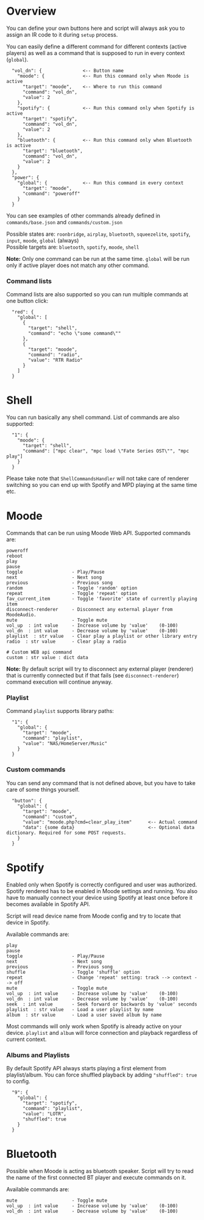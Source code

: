 # Overview
You can define your own buttons here and script will always ask you to assign an IR code to it during <code>setup</code> process.

You can easily define a different command for different contexts (active players) as well as a command that is supposed to run in every context (<code>global</code>).

      "vol_dn": {               <-- Button name
        "moode": {              <-- Run this command only when Moode is active
          "target": "moode",    <-- Where to run this command
          "command": "vol_dn",
          "value": 2
        },
        "spotify": {            <-- Run this command only when Spotify is active
          "target": "spotify",
          "command": "vol_dn",
          "value": 2
        },
        "bluetooth": {          <-- Run this command only when Bluetooth is active
          "target": "bluetooth",
          "command": "vol_dn",
          "value": 2
        }
      },
      "power": {
        "global": {             <-- Run this command in every context
          "target": "moode",
          "command": "poweroff"
        }
      }
      
You can see examples of other commands already defined in <code>commands/base.json</code> and <code>commands/custom.json</code>

Possible states are: <code>roonbridge</code>, <code>airplay</code>, <code>bluetooth</code>, <code>squeezelite</code>, <code>spotify</code>, <code>input</code>, <code>moode</code>, <code>global</code> (always)\
Possible targets are: <code>bluetooth</code>, <code>spotify</code>, <code>moode</code>, <code>shell</code>

**Note:** Only one command can be run at the same time. <code>global</code> will be run only if active player does not match any other command.

### Command lists
Command lists are also supported so you can run multiple commands at one button click:

      "red": {
        "global": [
          {
            "target": "shell",
            "command": "echo \"some command\""
          },
          {
            "target": "moode",
            "command": "radio",
            "value": "RTR Radio"
          }
        ]
      }

# Shell
You can run basically any shell command. List of commands are also supported:

      "1": {
        "moode": {
          "target": "shell",
          "command": ["mpc clear", "mpc load \"Fate Series OST\"", "mpc play"]
        }
      }
      
Please take note that <code>ShellCommandsHandler</code> will not take care of renderer switching so you can end up with Spotify and MPD playing at the same time etc.

# Moode
Commands that can be run using Moode Web API. Supported commands are:

    poweroff
    reboot
    play
    pause
    toggle                  - Play/Pause
    next                    - Next song
    previous                - Previous song
    random                  - Toggle 'random' option
    repeat                  - Toggle 'repeat' option
    fav_current_item        - Toggle 'favorite' state of currently playing item
    disconnect-renderer     - Disconnect any external player from MoodeAudio.
    mute                    - Toggle mute
    vol_up  : int value     - Increase volume by 'value'    (0-100)
    vol_dn  : int value     - Decrease volume by 'value'    (0-100)
    playlist  : str value   - Clear play a playlist or other library entry
    radio  : str value      - Clear play a radio
    
    # Custom WEB api command
    custom : str value : dict data
    
**Note:** By default script will try to disconnect any external player (renderer) that is currently connected but if that fails (see <code>disconnect-renderer</code>) command execution will continue anyway.

### Playlist
Command <code>playlist</code> supports library paths:

      "1": {
        "global": {
          "target": "moode",
          "command": "playlist",
          "value": "NAS/HomeServer/Music"
        }
      }
    
### Custom commands
You can send any command that is not defined above, but you have to take care of some things yourself.

      "button": {
        "global": {
          "target": "moode",
          "command": "custom",
          "value": "moode.php?cmd=clear_play_item"      <-- Actual command
          "data": {some data}                           <-- Optional data dictionary. Required for some POST requests.
        }
      }

# Spotify
Enabled only when Spotify is correctly configured and user was authorized. Spotify rendered has to be enabled in Moode settings and running. You also have to manually connect your device using Spotify at least once before it becomes available in Spotify API. 

Script will read device name from Moode config and try to locate that device in Spotify.

Available commands are:

    play
    pause
    toggle                  - Play/Pause
    next                    - Next song
    previous                - Previous song
    shuffle                 - Toggle 'shuffle' option
    repeat                  - Change 'repeat' setting: track --> context --> off
    mute                    - Toggle mute
    vol_up  : int value     - Increase volume by 'value'    (0-100)
    vol_dn  : int value     - Decrease volume by 'value'    (0-100)
    seek  : int value       - Seek forward or backwards by 'value' seconds
    playlist  : str value   - Load a user playlist by name
    album  : str value      - Load a user saved album by name
    
Most commands will only work when Spotify is already active on your device. <code>playlist</code> and <code>album</code> will force connection and playback regardless of current context.
    
### Albums and Playlists
By default Spotify API always starts playing a first element from playlist/album. You can force shuffled playback by adding <code>"shuffled": true</code> to config.

      "9": {
        "global": {
          "target": "spotify",
          "command": "playlist",
          "value": "LOTR",
          "shuffled": true
        }
      }

# Bluetooth
Possible when Moode is acting as bluetooth speaker. Script will try to read the name of the first connected BT player and execute commands on it.

Available commands are:

    mute                    - Toggle mute
    vol_up  : int value     - Increase volume by 'value'    (0-100)
    vol_dn  : int value     - Decrease volume by 'value'    (0-100)
